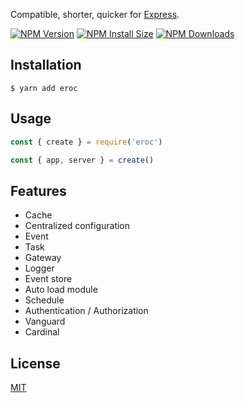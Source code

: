 Compatible, shorter, quicker for [Express](https://github.com/expressjs/express).

[![NPM Version][npm-version-image]][npm-url]
[![NPM Install Size][npm-install-size-image]][npm-install-size-url]
[![NPM Downloads][npm-downloads-image]][npm-downloads-url]

## Installation

```console
$ yarn add eroc
```

## Usage

```js
const { create } = require('eroc')

const { app, server } = create()
```

## Features

  * Cache
  * Centralized configuration
  * Event
  * Task
  * Gateway
  * Logger
  * Event store
  * Auto load module
  * Schedule
  * Authentication / Authorization
  * Vanguard
  * Cardinal

## License

  [MIT](LICENSE)

[npm-downloads-image]: https://badgen.net/npm/dm/eroc
[npm-downloads-url]: https://npmcharts.com/compare/eroc?minimal=true
[npm-install-size-image]: https://badgen.net/packagephobia/install/eroc
[npm-install-size-url]: https://packagephobia.com/result?p=eroc
[npm-url]: https://npmjs.org/package/eroc
[npm-version-image]: https://badgen.net/npm/v/eroc
